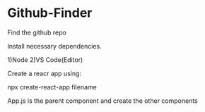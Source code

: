 # Github-Finder
Find the github repo  
 
Install necessary dependencies.

1)Node 2)VS Code(Editor)

Create a reacr app using:

npx create-react-app filename

App.js is the parent component and create the other components



